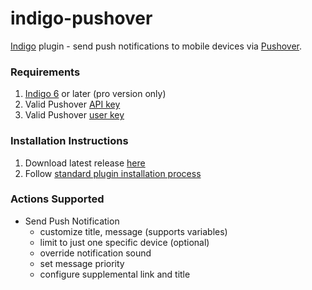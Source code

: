 indigo-pushover
===============

[Indigo](http://www.perceptiveautomation.com/indigo/index.html) plugin  - send push notifications to mobile devices via [Pushover](http://www.pushover.net).

### Requirements

1. [Indigo 6](http://www.perceptiveautomation.com/indigo/index.html) or later (pro version only)
2. Valid Pushover [API key](https://pushover.net/api)
3. Valid Pushover [user key](https://pushover.net/faq#overview-what)

### Installation Instructions

1. Download latest release [here](https://github.com/IndigoDomotics/indigo-pushover/releases)
2. Follow [standard plugin installation process](http://bit.ly/1e1Vc7b)

### Actions Supported
* Send Push Notification
	* customize title, message (supports variables)
	* limit to just one specific device (optional)
	* override notification sound
	* set message priority
	* configure supplemental link and title

